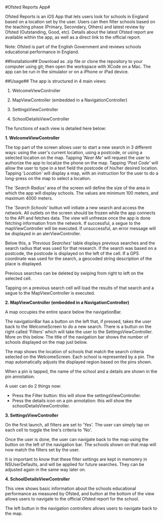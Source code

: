 #Ofsted Reports App#

Ofsted Reports is an iOS App that lets users look for schools in England based on a location set by the user. Users can then filter schools based on the teaching phase (Primary, Secondary, Others) and latest review by Ofsted (Outstanding, Good, etc). 
Details about the latest Ofsted report are available within the app, as well as a direct link to the official report.

Note: Ofsted is part of the English Government and reviews schools educational performance in England.


##Installation##
Download as .zip file or clone the repository to your computer using git; then open the workspace with XCode on a Mac. 
The app can be run in the simulator or on a iPhone or iPad device.

##Usage##
The app is structured in 4 main views:

1. WelcomeViewController

2. MapViewController (embedded in a NavigationController)

3. SettingsViewController

4. SchoolDetailsViewController


The functions of each view is detailed here below:

**1. WelcomeViewController**

The top part of the screen allows user to start a new search in 3 different ways: using the user's current location, using a postcode, or using a selected location on the map.
Tapping _'Near Me'_ will request the user to authorize the app to localize the phone on the map.
Tapping _'Post Code'_ will allow the user to type in a text field the postcode of his/her desired location.
Tapping _'Location'_ will display a map, with an instruction for the user to do a long-press on the map to select a location.

The _'Search Radius'_ area of the screen will define the size of the area in which the app will display schools. The values are minimum 100 meters, and maximum 4000 meters.

The _'Search Schools'_ buttun will initiate a new search and access the network. All outlets on the screen should be frozen while the app connects to the API and fetches data. The view will unfreeze once the app is done fetching information from the network. If successful, a segue to the mapViewController will be executed. If unsuccessful, an error message will be displayed in an alerViewController.

Below this, a _'Previous Searches'_ table displays previous searches and the search radius that was used for that research. If the search was based on a postcode, the postcode is displayed on the left of the cell. If a GPS coordinate was used for the search, a geocoded string description of the place is displayed.

Previous searches can be deleted by swiping from right to left on the selected cell.

Tapping on a previous search cell will load the results of that search and a segue to the MapViewController is executed.

**2. MapViewController (embedded in a NavigationController)**

A map occupies the entire space below the navigationBar.

The navigationBar has a button on the left that, if pressed, takes the user back to the WelcomeScreen to do a new search. There is a buttun on the right called 'Filters' which will take the user to the SettingsViewController. More on this below. The title of the navigation bar shows the number of schools displayed on the map just below.

The map shows the location of schools that match the search criteria selected on the WelcomeScreen. Each school is represented by a pin. The map automatically adjusts the displayed region based on the pins shown. 

When a pin is tapped, the name of the school and a details are shown in the pin annotation.

A user can do 2 things now:
- Press the Filter button: this will show the settingsViewController.
- Press the details icon on a pin annotation: this will show the schoolDetailsViewController.

**3. SettingsViewController**

On the first launch, all filters are set to 'Yes'. The user can simply tap on each cell to toggle the line's criteria to 'No'.

Once the user is done, the user can navigate back to the map using the button on the left of the navigation bar. The schools shown on that map will now match the filters set by the user.

It is important to know that these filter settings are kept in memomry in NSUserDefaults, and will be applied for future searches. They can be adjusted again in the same way later on.

**4. SchoolDetailsViewController**

This view shows basic information about the schools educational performance as measured by Ofsted, and button at the bottom of the view allows users to navigate to the official Ofsted report for the school.

The left buttun in the navigation controllers allows users to navigate back to the map.
